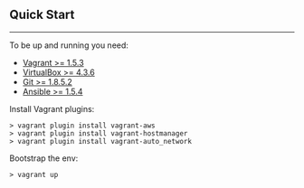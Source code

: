 ## Quick Start
-----------

To be up and running you need:

- [Vagrant >= 1.5.3](https://www.vagrantup.com/downloads.html)
- [VirtualBox >= 4.3.6](https://www.virtualbox.org/wiki/Downloads)
- [Git >= 1.8.5.2](http://git-scm.com/downloads)
- [Ansible >= 1.5.4](http://docs.ansible.com/intro_installation.html)

Install Vagrant plugins:

```
> vagrant plugin install vagrant-aws
> vagrant plugin install vagrant-hostmanager
> vagrant plugin install vagrant-auto_network
```

Bootstrap the env:

```
> vagrant up
```